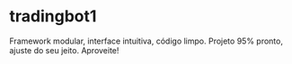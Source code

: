 # tradingbot1
Framework modular, interface intuitiva, código limpo. Projeto 95% pronto, ajuste do seu jeito. Aproveite! 
